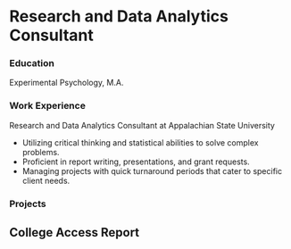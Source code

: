 # Research and Data Analytics Consultant

### Education
Experimental Psychology, M.A.

### Work Experience
Research and Data Analytics Consultant at Appalachian State University
- Utilizing critical thinking and statistical abilities to solve complex problems.
- Proficient in report writing, presentations, and grant requests.
- Managing projects with quick turnaround periods that cater to specific client needs.

### Projects
## College Access Report
